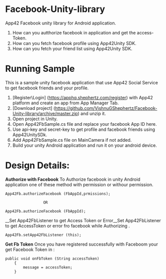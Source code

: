 Facebook-Unity-library
======================

App42 Facebook unity library for Android application.
1. How can you autthorize facebook in application and get the access-Token.
2. How can you fetch facebook profile using App42Unity SDK.
3. How can you fetch your friend list using App42Unity SDK.

# Running Sample
This is a sample unity facebook application that use App42 Social Service to get facebook friends and your profile.
1. [Register\Login] (https://apphq.shephertz.com/register) with App42 platform and create an app from App Manager Tab. 
2. [Download project] (https://github.com/VishnuGShephertz/Facebook-Unity-library/archive/master.zip) and unzip it.
3. Open project in Unity.
4. Open App42FbSample.cs file and replace your facebook App ID here.
5. Use api-key and secret-key to get profile and facebook friends using App42UnitySDk.
6. Add App42FbSample.cs file on MainCamera if not added.
7. Build your unity Android application and run it on your android device.


# Design Details:

__Authorize with Facebook__ To Authorize facebook in unity Android application one of these  method with permission or withour permission.
 
```
App42Fb.authorizeFacebook (FbAppId,prmissions);

                 OR

App42Fb.authorizeFacebook (FbAppId);

```
__Set App42FbListener to get Access Token or Error__Set App42FbListener to get AccessToken or error fro facebook while Authorizing .
 
```
App42Fb.setApp42FbListener (this);

```

__Get Fb Token__ Once you have registered successfully with Faceboom your get Facebook Token in :
 
```
public void onFbToken (String accessToken)
	{
		message = accessToken;
	}

```


